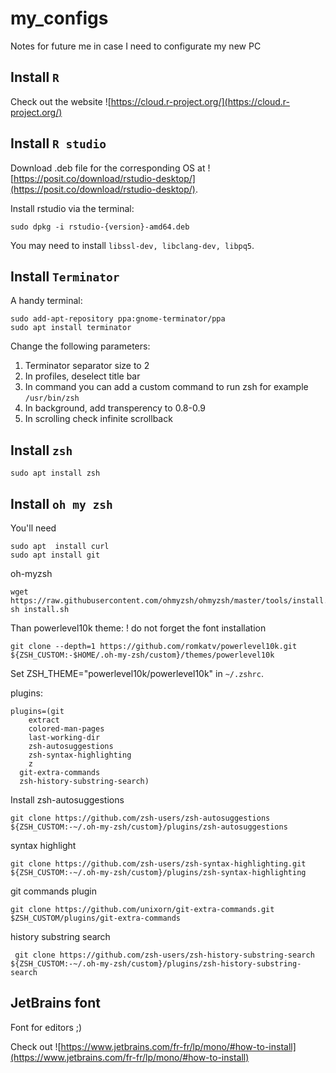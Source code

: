 # my_configs

Notes for future me in case I need to configurate my new PC

## Install `R`

Check out the website ![https://cloud.r-project.org/](https://cloud.r-project.org/)

## Install `R studio`

Download .deb file for the corresponding OS at ![https://posit.co/download/rstudio-desktop/](https://posit.co/download/rstudio-desktop/).

Install rstudio via the terminal:

```
sudo dpkg -i rstudio-{version}-amd64.deb
```

You may need to install `libssl-dev, libclang-dev, libpq5`. 

## Install `Terminator`

A handy terminal:

```
sudo add-apt-repository ppa:gnome-terminator/ppa
sudo apt install terminator
```

Change the following parameters:
1. Terminator separator size to 2
2. In profiles, deselect title bar
3. In command you can add a custom command to run zsh for example `/usr/bin/zsh`
4. In background, add transperency to 0.8-0.9
5. In scrolling check infinite scrollback


## Install `zsh`

```
sudo apt install zsh
```

## Install `oh my zsh`
You'll need
```
sudo apt  install curl
sudo apt install git
```

oh-myzsh
```
wget https://raw.githubusercontent.com/ohmyzsh/ohmyzsh/master/tools/install.sh
sh install.sh
```

Than powerlevel10k theme:
! do not forget the font installation

```
git clone --depth=1 https://github.com/romkatv/powerlevel10k.git ${ZSH_CUSTOM:-$HOME/.oh-my-zsh/custom}/themes/powerlevel10k
```

Set ZSH_THEME="powerlevel10k/powerlevel10k" in `~/.zshrc`.

plugins: 
```
plugins=(git
	extract
	colored-man-pages
	last-working-dir
	zsh-autosuggestions
	zsh-syntax-highlighting
	z
  git-extra-commands
  zsh-history-substring-search)
```

Install zsh-autosuggestions
```
git clone https://github.com/zsh-users/zsh-autosuggestions ${ZSH_CUSTOM:-~/.oh-my-zsh/custom}/plugins/zsh-autosuggestions
```

syntax highlight
```
git clone https://github.com/zsh-users/zsh-syntax-highlighting.git ${ZSH_CUSTOM:-~/.oh-my-zsh/custom}/plugins/zsh-syntax-highlighting
```

git commands plugin

```
git clone https://github.com/unixorn/git-extra-commands.git $ZSH_CUSTOM/plugins/git-extra-commands
```

history substring search

```
 git clone https://github.com/zsh-users/zsh-history-substring-search ${ZSH_CUSTOM:-~/.oh-my-zsh/custom}/plugins/zsh-history-substring-search
```

## JetBrains font

Font for editors ;)

Check out ![https://www.jetbrains.com/fr-fr/lp/mono/#how-to-install](https://www.jetbrains.com/fr-fr/lp/mono/#how-to-install)
